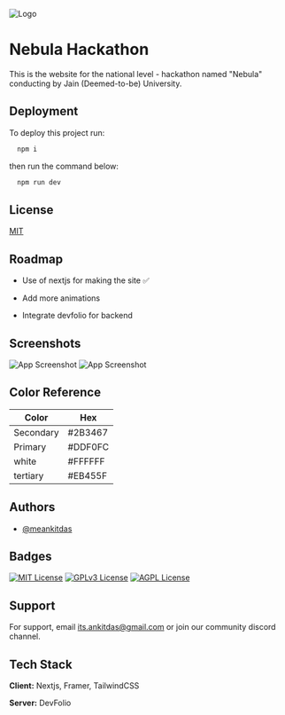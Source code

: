 ![Logo](https://i.imgur.com/mcWTFiC_d.webp?maxwidth=760&fidelity=grand)
# Nebula Hackathon

This is the website for the national level - hackathon named "Nebula" conducting by Jain (Deemed-to-be) University.

## Deployment

To deploy this project run:
```bash
  npm i
```
then run the command below:
```bash
  npm run dev
```


## License

[MIT](https://choosealicense.com/licenses/mit/)


## Roadmap

- Use of nextjs for making the site ✅

- Add more animations 

- Integrate devfolio for backend


## Screenshots

![App Screenshot](https://i.imgur.com/ek464K2_d.webp?maxwidth=1520&fidelity=grand)
![App Screenshot](https://i.imgur.com/yH8LDIN_d.webp?maxwidth=1520&fidelity=grand)

## Color Reference

| Color             | Hex                                                                |
| ----------------- | ------------------------------------------------------------------ |
| Secondary |  #2B3467 |
| Primary|  #DDF0FC |
| white |  #FFFFFF |
| tertiary |  #EB455F |


## Authors

- [@meankitdas](https://www.github.com/meankitdas)


## Badges


[![MIT License](https://img.shields.io/badge/License-MIT-green.svg)](https://choosealicense.com/licenses/mit/)
[![GPLv3 License](https://img.shields.io/badge/License-GPL%20v3-yellow.svg)](https://opensource.org/licenses/)
[![AGPL License](https://img.shields.io/badge/license-AGPL-blue.svg)](http://www.gnu.org/licenses/agpl-3.0)


## Support

For support, email its.ankitdas@gmail.com or join our community discord channel.


## Tech Stack

**Client:** Nextjs, Framer, TailwindCSS

**Server:** DevFolio

